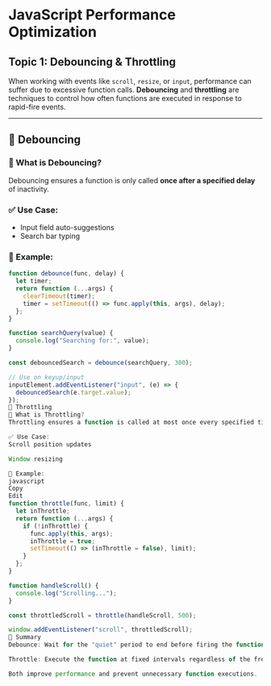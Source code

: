 # JavaScript Performance Optimization  
## Topic 1: Debouncing & Throttling

When working with events like `scroll`, `resize`, or `input`, performance can suffer due to excessive function calls. **Debouncing** and **throttling** are techniques to control how often functions are executed in response to rapid-fire events.

---

## 🔁 Debouncing

### 🔹 What is Debouncing?

Debouncing ensures a function is only called **once after a specified delay** of inactivity.

### ✅ Use Case:
- Input field auto-suggestions
- Search bar typing

### 🧪 Example:

```javascript
function debounce(func, delay) {
  let timer;
  return function (...args) {
    clearTimeout(timer);
    timer = setTimeout(() => func.apply(this, args), delay);
  };
}

function searchQuery(value) {
  console.log("Searching for:", value);
}

const debouncedSearch = debounce(searchQuery, 300);

// Use on keyup/input
inputElement.addEventListener("input", (e) => {
  debouncedSearch(e.target.value);
});
🚦 Throttling
🔹 What is Throttling?
Throttling ensures a function is called at most once every specified time interval, regardless of how often the event occurs.

✅ Use Case:
Scroll position updates

Window resizing

🧪 Example:
javascript
Copy
Edit
function throttle(func, limit) {
  let inThrottle;
  return function (...args) {
    if (!inThrottle) {
      func.apply(this, args);
      inThrottle = true;
      setTimeout(() => (inThrottle = false), limit);
    }
  };
}

function handleScroll() {
  console.log("Scrolling...");
}

const throttledScroll = throttle(handleScroll, 500);

window.addEventListener("scroll", throttledScroll);
🧾 Summary
Debounce: Wait for the "quiet" period to end before firing the function.

Throttle: Execute the function at fixed intervals regardless of the frequency.

Both improve performance and prevent unnecessary function executions.

